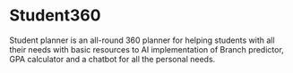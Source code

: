 # Student360
Student planner is an all-round 360 planner for helping students with all their needs with basic resources to AI implementation of Branch predictor, GPA calculator and a chatbot for all the personal needs. 
